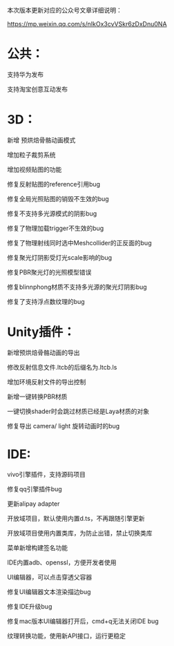 本次版本更新对应的公众号文章详细说明：

https://mp.weixin.qq.com/s/nIkOx3cvVSkr6zDxDnu0NA

# 公共：

   支持华为发布

   支持淘宝创意互动发布

# 3D：

   新增 预烘焙骨骼动画模式

   增加粒子裁剪系统

   增加视频贴图的功能

   修复反射贴图的reference引用bug
   
   修复全局光照贴图的销毁不生效的bug

   修复不支持多光源模式的阴影bug

   修复了物理加载trigger不生效的bug

   修复了物理射线同时选中Meshcollider的正反面的bug

   修复聚光灯阴影受灯光scale影响的bug

   修复PBR聚光灯的光照模型错误

   修复blinnphong材质不支持多光源的聚光灯阴影bug
   
   修复了支持浮点数纹理的bug



# Unity插件： 

   新增预烘焙骨骼动画的导出

   修改反射信息文件.ltcb的后缀名为.ltcb.ls

   增加环境反射文件的导出控制

   新增一键转换PBR材质

   一键切换shader时会跳过材质已经是Laya材质的对象

   修复导出 camera/ light  旋转动画时的bug


# IDE:

   vivo引擎插件，支持源码项目

   修复qq引擎插件bug

   更新alipay adapter

   开放域项目，默认使用内置d.ts，不再跟随引擎更新

   开放域项目使用内置类库，为防止出错，禁止切换类库

   菜单新增构建签名功能

   IDE内置adb、openssl，方便开发者使用

   UI编辑器，可以点击穿透父容器

   修复UI编辑器文本渲染描边bug

   修复IDE升级bug

   修复mac版本UI编辑器打开后，cmd+q无法关闭IDE bug

   纹理转换功能，使用新API接口，运行更稳定

   
